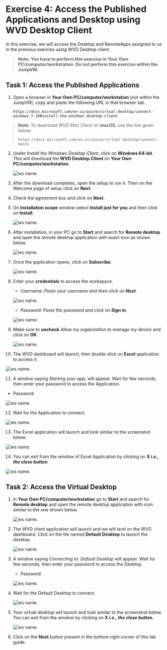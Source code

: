 # **Exercise 4: Access the Published Applications and Desktop using WVD Desktop Client**

In this exercise, we will access the Desktop and RemoteApps assigned to us in the previous exercise using WVD Desktop client.

> **Note:** **You have to perform this exercise in **Your Own PC/computer/workstation**. Do not perform this exercise within the JumpVM.**


## **Task 1: Access the Published Applications**

1. Open a browser in **Your Own PC/computer/workstation** (not within the JumpVM), copy and paste the following URL in that browser tab.

   ```https://docs.microsoft.com/en-us/azure/virtual-desktop/connect-windows-7-10#install-the-windows-desktop-client```

> **Note:** To download *WVD Mac Client* on **macOS**, use the link given below:
>
> ```https://docs.microsoft.com/en-us/azure/virtual-desktop/connect-macos```

2. Under *Install the Windows Desktop Client*, click on **Windows 64-bit**. This will download the **WVD Desktop Client** on **Your Own PC/computer/workstation**.
   
   ![ws name.](media/a48.png)
      
3. After the download completes, open the setup to run it. Then on the Welcome page of setup click on **Next**.

4. Check the agreement box and click on **Next**.

5. On **Installation scope** window select **Install just for you** and then click on **Install**.

   ![ws name.](media/wvd41.png)

6. After installation, in your PC go to **Start** and search for **Remote desktop** and open the remote desktop application with exact icon as shown below.

   ![ws name.](media/137.png)
   
   
7. Once the application opens, click on **Subscribe**.

   ![ws name.](media/a49.png)
  
  
8. Enter your **credentials** to access the workspace.

   - Username: *Paste your username* **<inject key="AzureAdUserEmail" />** *and then click on **Next**.*
   
   ![ws name.](media/95.png)

   - Password: *Paste the password* **<inject key="AzureAdUserPassword" />** *and click on **Sign in**.*

   ![ws name.](media/96.png)
   
   
9. Make sure to **uncheck** *Allow my organization to manage my device* and click on **OK**.

   ![ws name.](media/jvm5.png)
   
   
10. The WVD dashboard will launch, then double click on **Excel** application to access it.

   ![ws name.](media/ag10.png)
   

11. A window saying *Starting your app*, will appear. Wait for few seconds, then enter your password to access the Application.

   - Password: **<inject key="AzureAdUserPassword" />**
   
   ![ws name.](media/ch14.png)
   
12. Wait for the Application to connect.

   ![ws name.](media/58.png)
   

13. The Excel application will launch and look similar to the screenshot below.

   ![ws name.](media/ch15.png) 
    
14. You can exit from the window of Excel Application by clicking on **X *i.e., the close button***.

   ![ws name.](media/ch16.png)
   
## **Task 2: Access the Virtual Desktop**


1. In **Your Own PC/computer/workstation** go to **Start** and search for **Remote desktop** and open the remote desktop application with icon similar to the one shown below.

   ![ws name.](media/51.png)
 
2. The WVD client application will launch and we will land on the WVD dashboard. Click on the tile named **Default Desktop** to launch the desktop.

   ![ws name.](media/ag11.png)
   

3. A window saying *Connecting to: Default Desktop* will appear. Wait for few seconds, then enter your password to access the Desktop.

   - Password: **<inject key="AzureAdUserPassword" />**
   
   ![ws name.](media/ch14.png)
   

4. Wait for the Default Desktop to connect.

   ![ws name.](media/ch17.png)
   

5. Your virtual desktop will launch and look similar to the screenshot below. You can exit from the window by clicking on **X *i.e., the close button***. 
        
   ![ws name.](media/jvm22.png)   
    
     
6. Click on the **Next** button present in the bottom-right corner of this lab guide. 
